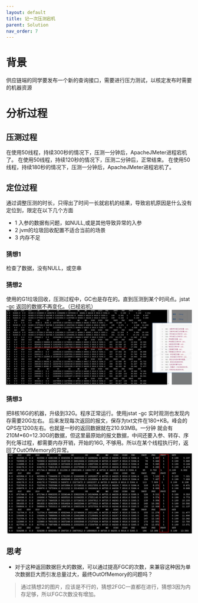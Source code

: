 ```yaml
---
layout: default
title: 记一次压测宕机
parent: Solution
nav_order: 7
---
```


# 背景
供应链端的同学要发布一个新的查询接口，需要进行压力测试，以核定发布时需要的机器资源

# 分析过程
## 压测过程

在使用50线程，持续300秒的情况下，压测一分钟后，ApacheJMeter进程宕机了。
在使用50线程，持续120秒的情况下，压测二分钟后，正常结束。
在使用50线程，持续180秒的情况下，压测一分钟后，ApacheJMeter进程宕机了。

## 定位过程

通过调整压测的时长，只得出了时间一长就宕机的结果，导致宕机原因是什么没有定位到，限定在以下几个方面
- 1 入参的数据有问题，如NULL,或是其他导致异常的入参
- 2 jvm的垃圾回收配置不适合当前的场景
- 3 内存不足

### 猜想1
检查了数据，没有NULL，或空串

### 猜想2
使用的G1垃圾回收，压测过程中，GC也是存在的。直到压测到某个时间点。jstat -gc 返回的数据不再变化。（已经宕机）
![performance_1.png](img%2Fperformance_1.png)


### 猜想3
把8核16G的机器，升级到32G。程序正常运行。使用jstat -gc 实时观测也发现内存需要20G左右。
后来发现每次返回的报文，保存为txt文件在180+KB。峰会的QPS在1200左右。也就是一秒的返回数据就在210.93MB。一分钟
就会有210M*60=12.30G的数据，但这里最原始的报文数据，中间还要入参、转存、序列化等过程，都需要内存开销，开始的16G,
不够用。所以在某个线程执行时，返回了OutOfMemory的异常。
![performance_2.png](img%2Fperformance_2.png)


## 思考 
- 对于这种返回数据巨大的数据，可以通过提高FGC的次数，来兼容这种因为单次数据巨大而引发总量过大，最终OutOfMemory的问题吗？
> 通过猜想2的图片，应该是不行的，猜想2FGC一直都在进行，猜想3因为内存足够，所以FGC次数没有增加。

